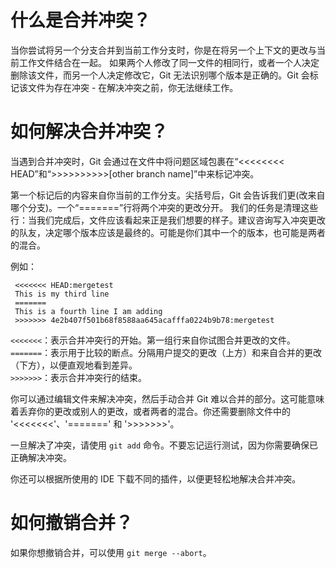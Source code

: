 # 什么是合并冲突？

当你尝试将另一个分支合并到当前工作分支时，你是在将另一个上下文的更改与当前工作文件结合在一起。
如果两个人修改了同一文件的相同行，或者一个人决定删除该文件，而另一个人决定修改它，Git 无法识别哪个版本是正确的。Git 会标记该文件为存在冲突 - 在解决冲突之前，你无法继续工作。

# 如何解决合并冲突？

当遇到合并冲突时，Git 会通过在文件中将问题区域包裹在“<<<<<<<< HEAD”和“>>>>>>>>>>[other branch name]”中来标记冲突。

第一个标记后的内容来自你当前的工作分支。尖括号后，Git 会告诉我们更(改来自哪个分支)。一个“=======”行将两个冲突的更改分开。
我们的任务是清理这些行：当我们完成后，文件应该看起来正是我们想要的样子。建议咨询写入冲突更改的队友，决定哪个版本应该是最终的。可能是你们其中一个的版本，也可能是两者的混合。

例如：

```
 <<<<<<< HEAD:mergetest
 This is my third line
 =======
 This is a fourth line I am adding
 >>>>>>> 4e2b407f501b68f8588aa645acafffa0224b9b78:mergetest
```

`<<<<<<<`：表示合并冲突行的开始。第一组行来自你试图合并更改的文件。  
`=======`：表示用于比较的断点。分隔用户提交的更改（上方）和来自合并的更改（下方），以便直观地看到差异。  
`>>>>>>>`：表示合并冲突行的结束。

你可以通过编辑文件来解决冲突，然后手动合并 Git 难以合并的部分。这可能意味着丢弃你的更改或别人的更改，或者两者的混合。你还需要删除文件中的 '<<<<<<<'、'=======' 和 '>>>>>>>'。

一旦解决了冲突，请使用 `git add` 命令。不要忘记运行测试，因为你需要确保已正确解决冲突。

你还可以根据所使用的 IDE 下载不同的插件，以便更轻松地解决合并冲突。

# 如何撤销合并？

如果你想撤销合并，可以使用 `git merge --abort`。
